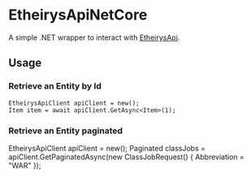 # EtheirysApiNetCore

A simple .NET wrapper to interact with [EtheirysApi](https://etheirysapi.com).

## Usage
### Retrieve an Entity by Id
```
EtheirysApiClient apiClient = new();
Item item = await apiClient.GetAsync<Item>(1);
```
### Retrieve an Entity paginated
EtheirysApiClient apiClient = new();
Paginated<ClassJob> classJobs = apiClient.GetPaginatedAsync(new ClassJobRequest()
            {
                Abbreviation = "WAR"
            });
```
